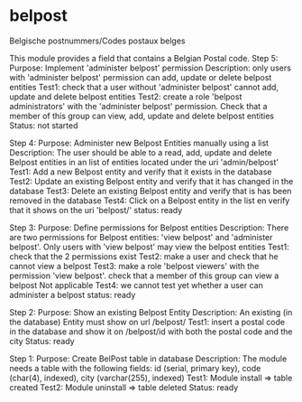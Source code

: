 belpost
=======

Belgische postnummers/Codes postaux belges



This module provides a field that contains a Belgian Postal
code. 
Step 5:
Purpose: Implement 'administer belpost' permission
Description: only users with 'administer belpost' permission can
add, update or delete belpost entities
Test1: check that a user without 'administer belpost' cannot add,
update and delete belpost entities
Test2: create a role 'belpost administrators' with the 'administer belpost'
permission. Check that a member of this group can view, add, update and delete
belpost entities
Status: not started

Step 4:
Purpose: Administer new Belpost Entities manually using a list
Description: The user should be able to a read, add, update and delete
Belpost entities in an list of entities located under the uri 'admin/belpost'
Test1: Add a new Belpost entity and verify that it exists in the database
Test2: Update an existing Belpost entity and verify that it has changed in the 
database
Test3: Delete an existing Belpost entity and verify that is has been removed 
in the database
Test4: Click on a Belpost entity in the list en verify that it shows on the uri
'belpost/<id>'
status: ready

Step 3:
Purpose: Define permissions for Belpost entities
Description: There are two permissions for Belpost entities: 
'view belpost' and 'administer belpost'. Only users with 'view belpost' may
view the belpost entities
Test1: check that the 2 permissions exist
Test2: make a user and check that he cannot view a belpost
Test3: make a role 'belpost viewers' with the permission 'view belpost'.
check that a member of this group can view a belpost
Not applicable Test4: we cannot test yet whether a user can administer a belpost
status: ready

Step 2:
Purpose: Show an existing Belpost Entity
Description: An existing (in the database) Entity must
show on url /belpost/<id>
Test1: insert a postal code in the database and show it on
/belpost/id with both the postal code and the city
Status: ready 

Step 1: 
Purpose: Create BelPost table in database
Description: The module needs a table with the following fields:
id (serial, primary key), code (char(4), indexed), 
city (varchar(255), indexed) 
Test1: Module install => table created
Test2: Module uninstall => table deleted
Status: ready
